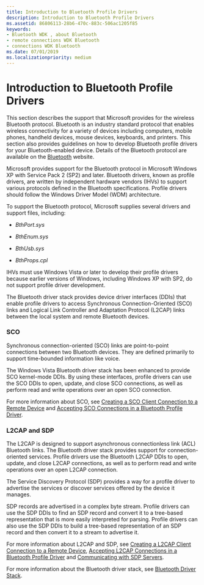 ```yaml
---
title: Introduction to Bluetooth Profile Drivers
description: Introduction to Bluetooth Profile Drivers
ms.assetid: 86806113-28b6-470c-883c-506ac1205f85
keywords:
- Bluetooth WDK , about Bluetooth
- remote connections WDK Bluetooth
- connections WDK Bluetooth
ms.date: 07/01/2019
ms.localizationpriority: medium
---
```


# Introduction to Bluetooth Profile Drivers


This section describes the support that Microsoft provides for the wireless Bluetooth protocol. Bluetooth is an industry standard protocol that enables wireless connectivity for a variety of devices including computers, mobile phones, handheld devices, mouse devices, keyboards, and printers. This section also provides guidelines on how to develop Bluetooth profile drivers for your Bluetooth-enabled device. Details of the Bluetooth protocol are available on the [Bluetooth](https://go.microsoft.com/fwlink/p/?linkid=26268) website.

Microsoft provides support for the Bluetooth protocol in Microsoft Windows XP with Service Pack 2 (SP2) and later. Bluetooth drivers, known as profile drivers, are written by independent hardware vendors (IHVs) to support various protocols defined in the Bluetooth specifications. Profile drivers should follow the Windows Driver Model (WDM) architecture.

To support the Bluetooth protocol, Microsoft supplies several drivers and support files, including:

-   *BthPort.sys*

-   *BthEnum.sys*

-   *BthUsb.sys*

-   *BthProps.cpl*

IHVs must use Windows Vista or later to develop their profile drivers because earlier versions of Windows, including Windows XP with SP2, do not support profile driver development.

The Bluetooth driver stack provides device driver interfaces (DDIs) that enable profile drivers to access Synchronous Connection-Oriented (SCO) links and Logical Link Controller and Adaptation Protocol (L2CAP) links between the local system and remote Bluetooth devices.

### <span id="sco"></span><span id="SCO"></span>**SCO**

Synchronous connection-oriented (SCO) links are point-to-point connections between two Bluetooth devices. They are defined primarily to support time-bounded information like voice.

The Windows Vista Bluetooth driver stack has been enhanced to provide SCO kernel-mode DDIs. By using these interfaces, profile drivers can use the SCO DDIs to open, update, and close SCO connections, as well as perform read and write operations over an open SCO connection.

For more information about SCO, see [Creating a SCO Client Connection to a Remote Device](creating-a-sco-client-connection-to-a-remote-device.md) and [Accepting SCO Connections in a Bluetooth Profile Driver](accepting-sco-connections-in-a-bluetooth-profile-driver.md).

### <span id="l2cap_and_sdp"></span><span id="L2CAP_AND_SDP"></span>**L2CAP and SDP**

The L2CAP is designed to support asynchronous connectionless link (ACL) Bluetooth links. The Bluetooth driver stack provides support for connection-oriented services. Profile drivers use the Bluetooth L2CAP DDIs to open, update, and close L2CAP connections, as well as to perform read and write operations over an open L2CAP connection.

The Service Discovery Protocol (SDP) provides a way for a profile driver to advertise the services or discover services offered by the device it manages.

SDP records are advertised in a complex byte stream. Profile drivers can use the SDP DDIs to find an SDP record and convert it to a tree-based representation that is more easily interpreted for parsing. Profile drivers can also use the SDP DDIs to build a tree-based representation of an SDP record and then convert it to a stream to advertise it.

For more information about L2CAP and SDP, see [Creating a L2CAP Client Connection to a Remote Device](creating-a-l2cap-client-connection-to-a-remote-device.md), [Accepting L2CAP Connections in a Bluetooth Profile Driver](accepting-l2cap-connections-in-a-bluetooth-profile-driver.md) and [Communicating with SDP Servers](communicating-with-sdp-servers.md).

For more information about the Bluetooth driver stack, see [Bluetooth Driver Stack](bluetooth-driver-stack.md).

 

 





